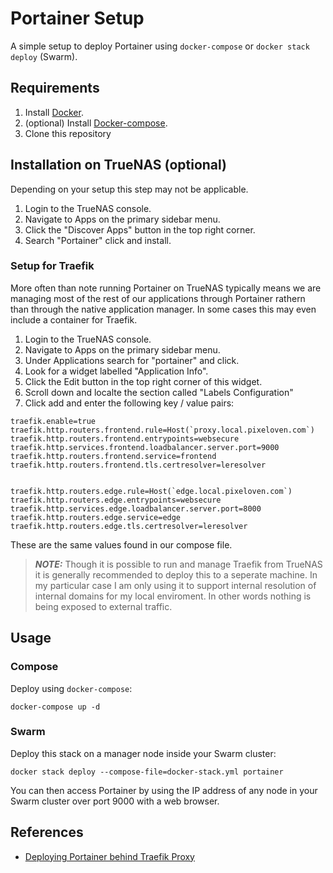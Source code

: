 # Portainer Setup

A simple setup to deploy Portainer using `docker-compose` or `docker stack deploy` (Swarm).

## Requirements

1. Install [Docker](http://docker.io).
2. (optional) Install [Docker-compose](http://docs.docker.com/compose/install/).
3. Clone this repository

## Installation on TrueNAS (optional)
Depending on your setup this step may not be applicable. 

1. Login to the TrueNAS console.
2. Navigate to Apps on the primary sidebar menu.
3. Click the "Discover Apps" button in the top right corner.
4. Search "Portainer" click and install.

### Setup for Traefik
More often than note running Portainer on TrueNAS typically means we are managing most of the rest of our applications through Portainer rathern than through the native application manager. In some cases this may even include a container for Traefik. 

1. Login to the TrueNAS console.
2. Navigate to Apps on the primary sidebar menu.
3. Under Applications search for "portainer" and click.
4. Look for a widget labelled "Application Info". 
5. Click the Edit button in the top right corner of this widget.
6. Scroll down and localte the section called "Labels Configuration"
7. Click add and enter the following key / value pairs:
```
traefik.enable=true
traefik.http.routers.frontend.rule=Host(`proxy.local.pixeloven.com`)
traefik.http.routers.frontend.entrypoints=websecure
traefik.http.services.frontend.loadbalancer.server.port=9000
traefik.http.routers.frontend.service=frontend
traefik.http.routers.frontend.tls.certresolver=leresolver


traefik.http.routers.edge.rule=Host(`edge.local.pixeloven.com`)
traefik.http.routers.edge.entrypoints=websecure
traefik.http.services.edge.loadbalancer.server.port=8000
traefik.http.routers.edge.service=edge
traefik.http.routers.edge.tls.certresolver=leresolver
```
These are the same values found in our compose file.

> **_NOTE:_** Though it is possible to run and manage Traefik from TrueNAS it is generally recommended to deploy this to a seperate machine. In my particular case I am only using it to support internal resolution of internal domains for my local enviroment. In other words nothing is being exposed to external traffic.

## Usage

### Compose

Deploy using `docker-compose`:
```
docker-compose up -d
```

### Swarm

Deploy this stack on a manager node inside your Swarm cluster:

```
docker stack deploy --compose-file=docker-stack.yml portainer
```

You can then access Portainer by using the IP address of any node in your Swarm cluster over port 9000 with a web browser.

## References
- [Deploying Portainer behind Traefik Proxy](https://docs.portainer.io/advanced/reverse-proxy/traefik)